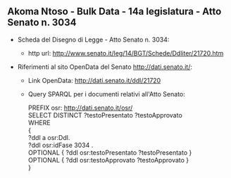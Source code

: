 ## Akoma Ntoso - Bulk Data - 14a legislatura - Atto Senato n. 3034 ##

* Scheda del Disegno di Legge - Atto Senato n. 3034:
	* http url: http://www.senato.it/leg/14/BGT/Schede/Ddliter/21720.htm

* Riferimenti al sito OpenData del Senato http://dati.senato.it/:
	* Link OpenData: http://dati.senato.it/ddl/21720
	* Query SPARQL per i documenti relativi all'Atto Senato:

        PREFIX osr: <http://dati.senato.it/osr/>  
		SELECT DISTINCT ?testoPresentato ?testoApprovato  
		WHERE  
		{  
		    ?ddl a osr:Ddl.  
		    ?ddl osr:idFase 3034 .  
		    OPTIONAL { ?ddl osr:testoPresentato ?testoPresentato }  
		    OPTIONAL { ?ddl osr:testoApprovato ?testoApprovato }  
		}
		